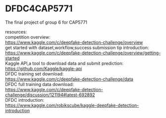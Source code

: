 # DFDC4CAP5771
The final project of group 6 for CAP5771

resources:  
competition overview:  
https://www.kaggle.com/c/deepfake-detection-challenge/overview  
get started with dataset,workflow,success submission tip introduction:  
https://www.kaggle.com/c/deepfake-detection-challenge/overview/getting-started  
Kaggle API,a tool to download data and submit prediction:  
https://github.com/Kaggle/kaggle-api  
DFDC training set download:  
https://www.kaggle.com/c/deepfake-detection-challenge/data  
DFDC full training data download:  
https://www.kaggle.com/c/deepfake-detection-challenge/discussion/121194#latest-692892  
DFDC introduction:   
https://www.kaggle.com/robikscube/kaggle-deepfake-detection-introduction   
